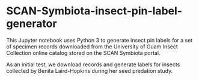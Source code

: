 # SCAN-Symbiota-insect-pin-label-generator

This Jupyter notebook uses Python 3 to generate insect pin labels for a set of specimen records downloaded from the University of Guam Insect Collection online catalog stored on the SCAN Symbiota portal.

As an initial test, we download records and generate labels for insects collected by Benita Laird-Hopkins during her seed predation study.
